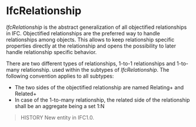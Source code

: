 # IfcRelationship

_IfcRelationship_ is the abstract generalization of all objectified relationships in IFC. Objectified relationships are the preferred way to handle relationships among objects. This allows to keep relationship specific properties directly at the relationship and opens the possibility to later handle relationship specific behavior.

There are two different types of relationships, 1-to-1 relationships and 1-to-many relationship. used within the subtypes of _IfcRelationship_. The following convention applies to all subtypes:

* The two sides of the objectified relationship are named   Relating+<name of relating object> and   Related+<name of related object>
* In case of the 1-to-many relationship, the related side of the relationship shall be an aggregate being a set 1:N

> HISTORY  New entity in IFC1.0.
